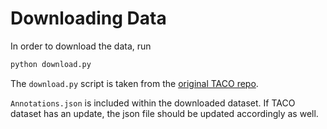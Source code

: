 # Downloading Data

In order to download the data, run
```bash
python download.py
```

The ```download.py``` script is taken from the [original TACO repo](https://github.com/pedropro/TACO).

```Annotations.json``` is included within the downloaded dataset. If TACO dataset has an update, the json file should be updated accordingly as well.

